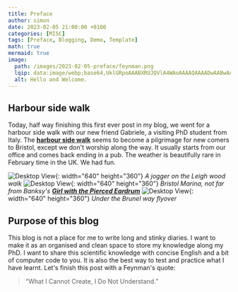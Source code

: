 ```yaml
---
title: Preface
author: simon
date: 2023-02-05 21:00:00 +0100
categories: [MISC]
tags: [Preface, Blogging, Demo, Template]
math: true
mermaid: true
image:
  path: /images/2023-02-05-preface/feynman.png
  lqip: data:image/webp;base64,UklGRpoAAABXRUJQVlA4WAoAAAAQAAAADwAABwAAQUxQSDIAAAARL0AmbZurmr57yyIiqE8oiG0bejIYEQTgqiDA9vqnsUSI6H+oAERp2HZ65qP/VIAWAFZQOCBCAAAA8AEAnQEqEAAIAAVAfCWkAALp8sF8rgRgAP7o9FDvMCkMde9PK7euH5M1m6VWoDXf2FkP3BqV0ZYbO6NA/VFIAAAA
  alt: Hello and Welcome.
---
```

## Harbour side walk
Today, half way finishing this first ever post in my blog, we went for a harbour side walk with our new friend Gabriele, a visiting PhD student from Italy. The [**harbour side walk**](https://www.google.com/maps/d/u/0/edit?mid=13ZctgIiO9eEENNbgO2KNxucnDWpySU0&usp=sharing) seems to become a pilgrimage for new comers to Bristol, except we don't worship along the way. It usually starts from our office and comes back ending in a pub. The weather is beautifully rare in February time in the UK. We had fun.

![Desktop View](/images/2023-02-05-preface/harbourwalk1.jpg){: width="640" height="360"}
_A jogger on the Leigh wood walk_
![Desktop View](/images/2023-02-05-preface/harbourwalk2.jpg){: width="640" height="360"}
_Bristol Marina, not far from Banksy's [**Girl with the Pierced Eardrum**](https://visitbristol.co.uk/things-to-do/banksy-graffiti-the-girl-with-the-pierced-eardrum-p2090683)_
![Desktop View](/images/2023-02-05-preface/harbourwalk3.jpg){: width="640" height="360"}
_Under the Brunel way flyover_

## Purpose of this blog
This blog is not a place for me to write long and stinky diaries. I want to make it as an organised and clean space to store my knowledge along my PhD. I want to share this scientific knowledge with concise English and a bit of computer code to you. It is also the best way to test and practice what I have learnt. Let's finish this post with a Feynman's quote:
> “What I Cannot Create, I Do Not Understand.”
